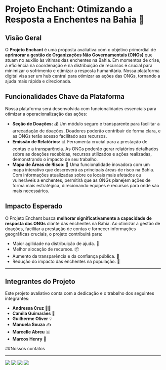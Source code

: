 # Projeto Enchant: Otimizando a Resposta a Enchentes na Bahia 🌊

## Visão Geral

O **Projeto Enchant** é uma proposta avaliativa com o objetivo primordial de **aprimorar a gestão de Organizações Não Governamentais (ONGs)** que atuam no auxílio às vítimas das enchentes na Bahia. Em momentos de crise, a eficiência na coordenação e na distribuição de recursos é crucial para minimizar o sofrimento e otimizar a resposta humanitária. Nossa plataforma digital visa ser um hub central para otimizar as ações das ONGs, tornando a ajuda mais rápida e direcionada.

## Funcionalidades Chave da Plataforma

Nossa plataforma será desenvolvida com funcionalidades essenciais para otimizar a operacionalização das ações:

* **Seção de Doações:** 💰 Um módulo seguro e transparente para facilitar a arrecadação de doações. Doadores poderão contribuir de forma clara, e as ONGs terão acesso facilitado aos recursos.
* **Emissão de Relatórios:** 📊 Ferramenta crucial para a prestação de contas e a transparência. As ONGs poderão gerar relatórios detalhados sobre as doações recebidas, recursos utilizados e ações realizadas, demonstrando o impacto de seu trabalho.
* **Mapa de Áreas de Risco:** 📍 Uma funcionalidade inovadora com um mapa interativo que descreverá as principais áreas de risco na Bahia. Com informações atualizadas sobre os locais mais afetados ou vulneráveis a enchentes, permitirá que as ONGs planejem ações de forma mais estratégica, direcionando equipes e recursos para onde são mais necessários.

## Impacto Esperado

O Projeto Enchant busca **melhorar significativamente a capacidade de resposta das ONGs** diante das enchentes na Bahia. Ao otimizar a gestão de doações, facilitar a prestação de contas e fornecer informações geográficas cruciais, o projeto contribuirá para:

* Maior agilidade na distribuição de ajuda. 💨
* Melhor alocação de recursos. 📦
* Aumento da transparência e da confiança pública. 🤝
* Redução do impacto das enchentes na população. 🙏

---

## Integrantes do Projeto

Este projeto avaliativo conta com a dedicação e o trabalho dos seguintes integrantes:

* **Andressa Cruz** 👩‍💻
* **Camila Guimarães** 📝
* **Guilherme Oliver** 💡
* **Manuela Souza** ✍️
* **Marcelle Abreu** 📊
* **Marcos Henry** 📍

##Nossos contatos 

---

<div> 
 	<a href="#" target="_blank"><img src="https://img.shields.io/badge/Twitch-9146FF?style=for-the-badge&logo=twitch&logoColor=white" target="_blank"></a>
 <a href="#" target="_blank"><img src="https://img.shields.io/badge/Discord-7289DA?style=for-the-badge&logo=discord&logoColor=white" target="_blank"></a> 
  <a href = "#"><img src="https://img.shields.io/badge/-Gmail-%23333?style=for-the-badge&logo=gmail&logoColor=white" target="_blank"></a>
  <a href="#" target="_blank"><img src="https://img.shields.io/badge/-LinkedIn-%230077B5?style=for-the-badge&logo=linkedin&logoColor=white" target="_blank"></a> 
  
</div>


